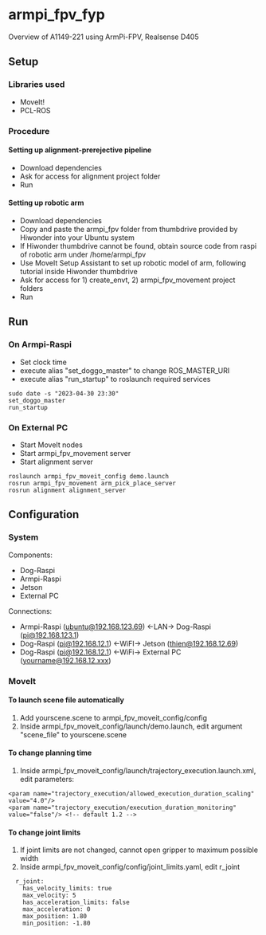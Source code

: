 # armpi_fpv_fyp
Overview of A1149-221 using ArmPi-FPV, Realsense D405

## Setup

### Libraries used
- MoveIt!
- PCL-ROS

### Procedure
#### Setting up alignment-prerejective pipeline
- Download dependencies
- Ask for access for alignment project folder
- Run

#### Setting up robotic arm
- Download dependencies
- Copy and paste the armpi_fpv folder from thumbdrive provided by Hiwonder into your Ubuntu system
- If Hiwonder thumbdrive cannot be found, obtain source code from raspi of robotic arm under /home/armpi_fpv
- Use MoveIt Setup Assistant to set up robotic model of arm, following tutorial inside Hiwonder thumbdrive
- Ask for access for 1) create_envt, 2) armpi_fpv_movement project folders
- Run

## Run
### On Armpi-Raspi
- Set clock time
- execute alias "set_doggo_master" to change ROS_MASTER_URI
- execute alias "run_startup" to roslaunch required services
```
sudo date -s "2023-04-30 23:30"
set_doggo_master
run_startup
```

### On External PC
- Start MoveIt nodes
- Start armpi_fpv_movement server
- Start alignment server
```
roslaunch armpi_fpv_moveit_config demo.launch
rosrun armpi_fpv_movement arm_pick_place_server
rosrun alignment alignment_server
```

## Configuration
### System
Components:
- Dog-Raspi
- Armpi-Raspi
- Jetson
- External PC

Connections:
- Armpi-Raspi (ubuntu@192.168.123.69) <-LAN-> Dog-Raspi (pi@192.168.123.1)
- Dog-Raspi (pi@192.168.12.1) <-WiFI-> Jetson (thien@192.168.12.69)
- Dog-Raspi (pi@192.168.12.1) <-WiFi-> External PC (yourname@192.168.12.xxx)

### MoveIt
#### To launch scene file automatically
1. Add yourscene.scene to armpi_fpv_moveit_config/config
2. Inside armpi_fpv_moveit_config/launch/demo.launch, edit argument "scene_file" to yourscene.scene

#### To change planning time
1. Inside armpi_fpv_moveit_config/launch/trajectory_execution.launch.xml, edit parameters:
```
<param name="trajectory_execution/allowed_execution_duration_scaling" value="4.0"/>
<param name="trajectory_execution/execution_duration_monitoring" value="false"/> <!-- default 1.2 -->
```
#### To change joint limits
1. If joint limits are not changed, cannot open gripper to maximum possible width
2. Inside armpi_fpv_moveit_config/config/joint_limits.yaml, edit r_joint
```
  r_joint:
    has_velocity_limits: true
    max_velocity: 5
    has_acceleration_limits: false
    max_acceleration: 0
    max_position: 1.80
    min_position: -1.80
```
